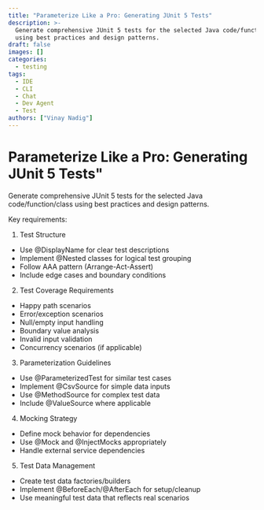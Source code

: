 ```yaml
---
title: "Parameterize Like a Pro: Generating JUnit 5 Tests"
description: >-
  Generate comprehensive JUnit 5 tests for the selected Java code/function/class
  using best practices and design patterns.
draft: false
images: []
categories:
  - testing
tags:
  - IDE
  - CLI
  - Chat
  - Dev Agent
  - Test
authors: ["Vinay Nadig"]
---
```


# Parameterize Like a Pro: Generating JUnit 5 Tests"

Generate comprehensive JUnit 5 tests for the selected Java code/function/class using best practices and design patterns.

Key requirements:

1. Test Structure

- Use @DisplayName for clear test descriptions
- Implement @Nested classes for logical test grouping
- Follow AAA pattern (Arrange-Act-Assert)
- Include edge cases and boundary conditions

2. Test Coverage Requirements

- Happy path scenarios
- Error/exception scenarios
- Null/empty input handling
- Boundary value analysis
- Invalid input validation
- Concurrency scenarios (if applicable)

3. Parameterization Guidelines

- Use @ParameterizedTest for similar test cases
- Implement @CsvSource for simple data inputs
- Use @MethodSource for complex test data
- Include @ValueSource where applicable

4. Mocking Strategy

- Define mock behavior for dependencies
- Use @Mock and @InjectMocks appropriately
- Handle external service dependencies

5. Test Data Management

- Create test data factories/builders
- Implement @BeforeEach/@AfterEach for setup/cleanup
- Use meaningful test data that reflects real scenarios
